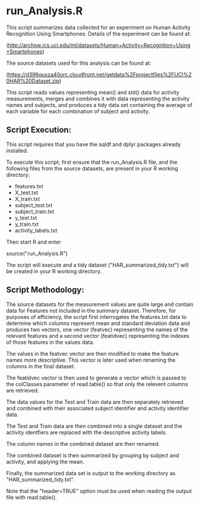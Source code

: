 # run_Analysis.R

This script summarizes data collected for an experiment on Human Activity Recognition Using Smartphones.
Details of the experiment can be found at:

(http://archive.ics.uci.edu/ml/datasets/Human+Activity+Recognition+Using+Smartphones)

The source datasets used for this analysis can be found at:

(https://d396qusza40orc.cloudfront.net/getdata%2Fprojectfiles%2FUCI%20HAR%20Dataset.zip)

This script reads values representing mean() and std() data for activity
measurements, merges and combines it with data representing the activity
names and subjects, and produces a tidy data set containing the average of
each variable for each combination of subject and activity.

## Script Execution:

This script requires that you have the sqldf and dplyr packages already installed.

To execute this script, first ensure that the run_Analysis.R file,
and the following files from the source datasets, are present in
your R working directory:

* features.txt
* X_test.txt
* X_train.txt
* subject_test.txt
* subject_train.txt
* y_test.txt
* y_train.txt
* activity_labels.txt

Then start R and enter

source("run_Analysis.R")

The script will execute and a tidy dataset ("HAR_summarized_tidy.txt") will be created
in your R working directory.


## Script Methodology:

The source datasets for the measurement values are quite large and contain data for Features
not included in the summary dataset. Therefore, for purposes of efficiency, the script
first interrogates the features.txt data to determine which columns represent mean and
standard deviation data and produces two vectors, one vector (featvec) representing the names of the
relevant features and a second vector (featidvec) representing the indexes of those
features in the values data.

The values in the featvec vector are then modified to make the feature names more descriptive.
This vector is later used when renaming the columns in the final dataset.

The featidvec vector is then used to generate a vector which is passed to the colClasses
parameter of read.table() so that only the relevent columns are retrieved.

The data values for the Test and Train data are then separately retrieved and combined with their
associated subject identifier and activity identifier data.

The Test and Train data are then combined into a single dataset and the activity identfiers are
replaced with the descriptive activity labels.

The column names in the combined dataset are then renamed.

The combined dataset is then summarized by grouping by subject and activity, and applying the mean.

Finally, the summarized data set is output to the working directory as "HAR_summarized_tidy.txt".

Note that the "header=TRUE" option must be used when reading the output file with read.table().


